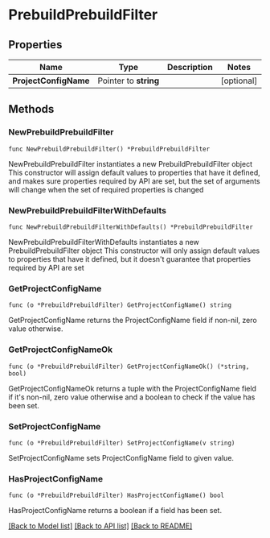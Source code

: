 # PrebuildPrebuildFilter

## Properties

Name | Type | Description | Notes
------------ | ------------- | ------------- | -------------
**ProjectConfigName** | Pointer to **string** |  | [optional] 

## Methods

### NewPrebuildPrebuildFilter

`func NewPrebuildPrebuildFilter() *PrebuildPrebuildFilter`

NewPrebuildPrebuildFilter instantiates a new PrebuildPrebuildFilter object
This constructor will assign default values to properties that have it defined,
and makes sure properties required by API are set, but the set of arguments
will change when the set of required properties is changed

### NewPrebuildPrebuildFilterWithDefaults

`func NewPrebuildPrebuildFilterWithDefaults() *PrebuildPrebuildFilter`

NewPrebuildPrebuildFilterWithDefaults instantiates a new PrebuildPrebuildFilter object
This constructor will only assign default values to properties that have it defined,
but it doesn't guarantee that properties required by API are set

### GetProjectConfigName

`func (o *PrebuildPrebuildFilter) GetProjectConfigName() string`

GetProjectConfigName returns the ProjectConfigName field if non-nil, zero value otherwise.

### GetProjectConfigNameOk

`func (o *PrebuildPrebuildFilter) GetProjectConfigNameOk() (*string, bool)`

GetProjectConfigNameOk returns a tuple with the ProjectConfigName field if it's non-nil, zero value otherwise
and a boolean to check if the value has been set.

### SetProjectConfigName

`func (o *PrebuildPrebuildFilter) SetProjectConfigName(v string)`

SetProjectConfigName sets ProjectConfigName field to given value.

### HasProjectConfigName

`func (o *PrebuildPrebuildFilter) HasProjectConfigName() bool`

HasProjectConfigName returns a boolean if a field has been set.


[[Back to Model list]](../README.md#documentation-for-models) [[Back to API list]](../README.md#documentation-for-api-endpoints) [[Back to README]](../README.md)


